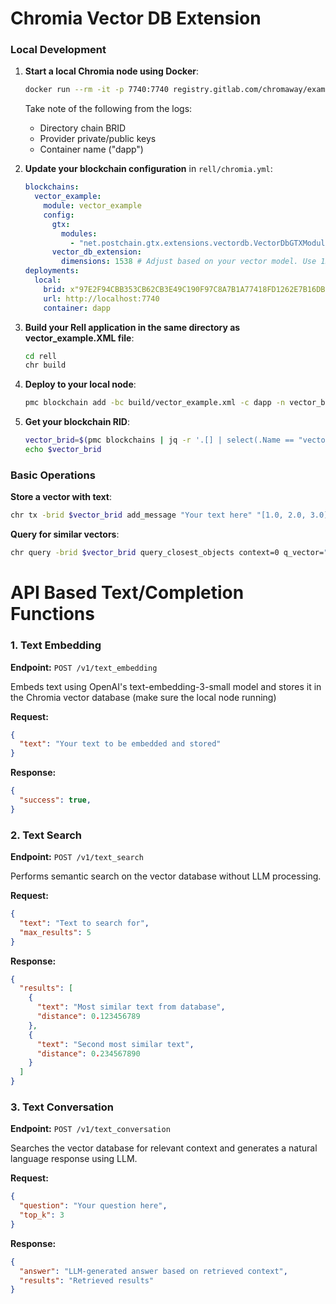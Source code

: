 # Chromia Vector DB Extension

### Local Development

1. **Start a local Chromia node using Docker**:
   ```bash
   docker run --rm -it -p 7740:7740 registry.gitlab.com/chromaway/example-projects/directory1-example/managed-single:latest
   ```
   Take note of the following from the logs:
   - Directory chain BRID
   - Provider private/public keys
   - Container name ("dapp")

2. **Update your blockchain configuration** in `rell/chromia.yml`:
   ```yaml
   blockchains:
     vector_example:
       module: vector_example
       config:
         gtx:
           modules:
             - "net.postchain.gtx.extensions.vectordb.VectorDbGTXModule"
         vector_db_extension:
           dimensions: 1538 # Adjust based on your vector model. Use 1536 for OpenAI text-small
   deployments:
     local:
       brid: x"97E2F94CBB353CB62CB3E49C190F97C8A7B1A77418FD1262E7B16DB22179C530"
       url: http://localhost:7740
       container: dapp
   ```

4. **Build your Rell application in the same directory as vector_example.XML file**:
   ```bash
   cd rell
   chr build
   ```

5. **Deploy to your local node**:
   ```bash
   pmc blockchain add -bc build/vector_example.xml -c dapp -n vector_blockchain
   ```

6. **Get your blockchain RID**:
   ```bash
   vector_brid=$(pmc blockchains | jq -r '.[] | select(.Name == "vector_blockchain") | .Rid')
   echo $vector_brid
   ```


### Basic Operations

**Store a vector with text**:
```bash
chr tx -brid $vector_brid add_message "Your text here" "[1.0, 2.0, 3.0]"
```

**Query for similar vectors**:
```bash
chr query -brid $vector_brid query_closest_objects context=0 q_vector="[1.0, 2.5, 3.0]" max_distance=1.0 max_vectors=2 'query_template=["type":"get_messages_with_distance"]'
```

# API Based Text/Completion Functions

### 1. Text Embedding

**Endpoint:** `POST /v1/text_embedding`

Embeds text using OpenAI's text-embedding-3-small model and stores it in the Chromia vector database (make sure the local node running)

**Request:**
```json
{
  "text": "Your text to be embedded and stored"
}
```

**Response:**
```json
{
  "success": true,
}
```

### 2. Text Search

**Endpoint:** `POST /v1/text_search`

Performs semantic search on the vector database without LLM processing.

**Request:**
```json
{
  "text": "Text to search for",
  "max_results": 5
}
```

**Response:**
```json
{
  "results": [
    {
      "text": "Most similar text from database",
      "distance": 0.123456789
    },
    {
      "text": "Second most similar text",
      "distance": 0.234567890
    }
  ]
}
```

### 3. Text Conversation

**Endpoint:** `POST /v1/text_conversation`

Searches the vector database for relevant context and generates a natural language response using LLM.

**Request:**
```json
{
  "question": "Your question here",
  "top_k": 3
}
```

**Response:**
```json
{
  "answer": "LLM-generated answer based on retrieved context",
  "results": "Retrieved results"
}
```
